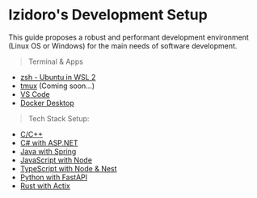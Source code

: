 # Izidoro's Development Setup

This guide proposes a robust and performant development environment (Linux OS or Windows) for the main needs of software development.

> Terminal & Apps

  - [zsh - Ubuntu in WSL 2](terminal/zshrc.md)
  - [tmux]() (Coming soon...)
  - [VS Code](terminal/vscode.md)
  - [Docker Desktop](terminal/docker.md)

> Tech Stack Setup:

- [C/C++](tech-stack/cpp.md)
- [C# with ASP.NET](tech-stack/csharp.md)  
- [Java with Spring](tech-stack/java.md)
- [JavaScript with Node](tech-stack/js.md)
- [TypeScript with Node & Nest](tech-stack/ts.md)
- [Python with FastAPI](tech-stack/python.md)
- [Rust with Actix](tech-stack/rust.md)





